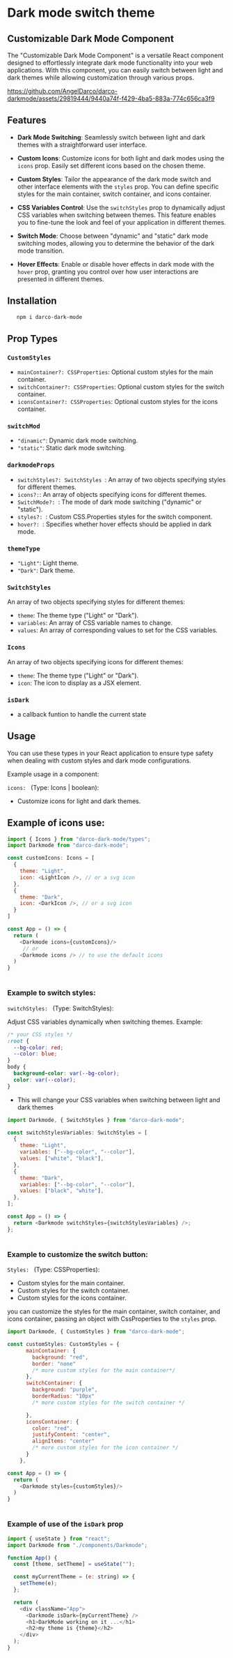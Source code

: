 # Dark mode switch theme

## Customizable Dark Mode Component

The "Customizable Dark Mode Component" is a versatile React component designed to effortlessly integrate dark mode functionality into your web applications. With this component, you can easily switch between light and dark themes while allowing customization through various props.

https://github.com/AngelDarco/darco-darkmode/assets/29819444/9440a74f-f429-4ba5-883a-774c656ca3f9

## Features

- **Dark Mode Switching**: Seamlessly switch between light and dark themes with a straightforward user interface.

- **Custom Icons**: Customize icons for both light and dark modes using the `icons` prop. Easily set different icons based on the chosen theme.

- **Custom Styles**: Tailor the appearance of the dark mode switch and other interface elements with the `styles` prop. You can define specific styles for the main container, switch container, and icons container.

- **CSS Variables Control**: Use the `switchStyles` prop to dynamically adjust CSS variables when switching between themes. This feature enables you to fine-tune the look and feel of your application in different themes.

- **Switch Mode**: Choose between "dynamic" and "static" dark mode switching modes, allowing you to determine the behavior of the dark mode transition.

- **Hover Effects**: Enable or disable hover effects in dark mode with the `hover` prop, granting you control over how user interactions are presented in different themes.

## Installation

```bash
   npm i darco-dark-mode
```

## Prop Types

### `CustomStyles`

- `mainContainer?: CSSProperties`: Optional custom styles for the main container.
- `switchContainer?: CSSProperties`: Optional custom styles for the switch container.
- `iconsContainer?: CSSProperties`: Optional custom styles for the icons container.

### `switchMod`

- `"dinamic"`: Dynamic dark mode switching.
- `"static"`: Static dark mode switching.

### `darkmodeProps`

- `switchStyles?: SwitchStyles `: An array of two objects specifying styles for different themes.
- `icons?:`: An array of objects specifying icons for different themes.
- `SwitchMode?: `: The mode of dark mode switching ("dynamic" or "static").
- `styles?: `: Custom CSS.Properties styles for the switch component.
- `hover?: `: Specifies whether hover effects should be applied in dark mode.

### `themeType`

- `"Light"`: Light theme.
- `"Dark"`: Dark theme.

### `SwitchStyles`

An array of two objects specifying styles for different themes:

- `theme`: The theme type ("Light" or "Dark").
- `variables`: An array of CSS variable names to change.
- `values`: An array of corresponding values to set for the CSS variables.

### `Icons`

An array of two objects specifying icons for different themes:

- `theme`: The theme type ("Light" or "Dark").
- `icon`: The icon to display as a JSX element.

### `isDark`

- a callback funtion to handle the current state

## Usage

You can use these types in your React application to ensure type safety when dealing with custom styles and dark mode configurations.

Example usage in a component:

`icons: ` (Type: Icons | boolean):

- Customize icons for light and dark themes.

## Example of icons use:

```javascript
import { Icons } from "darco-dark-mode/types";
import Darkmode from "darco-dark-mode";

const customIcons: Icons = [
  {
    theme: "Light",
    icon: <LightIcon />, // or a svg icon
  },
  {
    theme: "Dark",
    icon: <DarkIcon />, // or a svg icon
  }
]

const App = () => {
  return (
    <Darkmode icons={customIcons}/>
     // or
    <Darkmode icons /> // to use the default icons
  )
}
```

#

### Example to switch styles:

`switchStyles: ` (Type: SwitchStyles):

Adjust CSS variables dynamically when switching themes.
Example:

```css
/* your CSS styles */
:root {
  --bg-color: red;
  --color: blue;
}
body {
  background-color: var(--bg-color);
  color: var(--color);
}
```

- This will change your CSS variables when switching between light and dark themes

```javascript
import Darkmode, { SwitchStyles } from "darco-dark-mode";

const switchStylesVariables: SwitchStyles = [
  {
    theme: "Light",
    variables: ["--bg-color", "--color"],
    values: ["white", "black"],
  },
  {
    theme: "Dark",
    variables: ["--bg-color", "--color"],
    values: ["black", "white"],
  },
];

const App = () => {
  return <Darkmode switchStyles={switchStylesVariables} />;
};
```

#

### Example to customize the switch button:

`Styles: ` (Type: CSSProperties):

- Custom styles for the main container.
- Custom styles for the switch container.
- Custom styles for the icons container.

you can customize the styles for the main container, switch container, and icons container, passing an object with CssProperties to the `styles` prop.

```javascript
import Darkmode, { CustomStyles } from "darco-dark-mode";

const customStyles: CustomStyles = {
      mainContainer: {
        background: "red",
        border: "none"
        /* more custom styles for the main container*/
      },
      switchContainer: {
        background: "purple",
        borderRadius: "10px"
        /* more custom styles for the switch container */

      },
      iconsContainer: {
        color: "red",
        justifyContent: "center",
        alignItems: "center"
        /* more custom styles for the icon container */
      }
    },

const App = () => {
  return (
    <Darkmode styles={customStyles}/>
  )
}
```

#

### Example of use of the `isDark` prop

```javascript
import { useState } from "react";
import Darkmode from "./components/Darkmode";

function App() {
  const [theme, setTheme] = useState("");

  const myCurrentTheme = (e: string) => {
    setTheme(e);
  };

  return (
    <div className="App">
      <Darkmode isDark={myCurrentTheme} />
      <h1>DarkMode working on it ...</h1>
      <h2>my theme is {theme}</h2>
    </div>
  );
}
```
